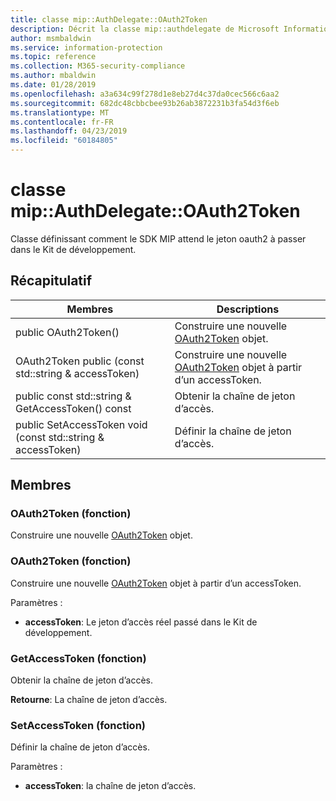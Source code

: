 ```yaml
---
title: classe mip::AuthDelegate::OAuth2Token
description: Décrit la classe mip::authdelegate de Microsoft Information Protection (MIP) SDK.
author: msmbaldwin
ms.service: information-protection
ms.topic: reference
ms.collection: M365-security-compliance
ms.author: mbaldwin
ms.date: 01/28/2019
ms.openlocfilehash: a3a634c99f278d1e8eb27d4c37da0cec566c6aa2
ms.sourcegitcommit: 682dc48cbbcbee93b26ab3872231b3fa54d3f6eb
ms.translationtype: MT
ms.contentlocale: fr-FR
ms.lasthandoff: 04/23/2019
ms.locfileid: "60184805"
---
```

# <a name="class-mipauthdelegateoauth2token"></a>classe mip::AuthDelegate::OAuth2Token 
Classe définissant comment le SDK MIP attend le jeton oauth2 à passer dans le Kit de développement.
  
## <a name="summary"></a>Récapitulatif
 Membres                        | Descriptions                                
--------------------------------|---------------------------------------------
public OAuth2Token()  |  Construire une nouvelle [OAuth2Token](class_mip_authdelegate_oauth2token.md) objet.
OAuth2Token public (const std::string & accessToken)  |  Construire une nouvelle [OAuth2Token](class_mip_authdelegate_oauth2token.md) objet à partir d’un accessToken.
public const std::string & GetAccessToken() const  |  Obtenir la chaîne de jeton d’accès.
public SetAccessToken void (const std::string & accessToken)  |  Définir la chaîne de jeton d’accès.
  
## <a name="members"></a>Membres
  
### <a name="oauth2token-function"></a>OAuth2Token (fonction)
Construire une nouvelle [OAuth2Token](class_mip_authdelegate_oauth2token.md) objet.
  
### <a name="oauth2token-function"></a>OAuth2Token (fonction)
Construire une nouvelle [OAuth2Token](class_mip_authdelegate_oauth2token.md) objet à partir d’un accessToken.

Paramètres :  
* **accessToken**: Le jeton d’accès réel passé dans le Kit de développement.


  
### <a name="getaccesstoken-function"></a>GetAccessToken (fonction)
Obtenir la chaîne de jeton d’accès.

  
**Retourne**: La chaîne de jeton d’accès.
  
### <a name="setaccesstoken-function"></a>SetAccessToken (fonction)
Définir la chaîne de jeton d’accès.

Paramètres :  
* **accessToken**: la chaîne de jeton d’accès.

